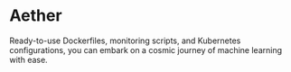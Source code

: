# Aether
Ready-to-use Dockerfiles, monitoring scripts, and Kubernetes configurations, you can embark on a cosmic journey of machine learning with ease.
